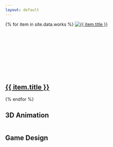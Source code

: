 ```yaml
---
layout: default
---
```


<section class="works-grid">
  {% for item in site.data.works %}
    <a class="work" href="{{ item.url | prepend: 'work/' | relative_url }}">
      <img class="lazy" data-src="{{ item.thumb | prepend: 'assets/img/works/t/' | relative_url }}" alt="{{ item.title }}">
      <span class="work__icon">
        <svg class="icon"><use xlink:href="{{ 'assets/img/icons/ui.svg#i-search' | relative_url }}" /></svg>
      </span>
      <div class="work__caption">
        <h2 class="">{{ item.title }}</h2>
      </div>
    </a>
  {% endfor %}
  <div class="work">
    <img class="lazy" data-src="{{ 'assets/img/works/t/models.jpg' | relative_url }}">
    <div class="work__caption">
      <h2 class="">3D Animation</h2>
    </div>
  </div>
  <div class="work">
    <img class="lazy" data-src="{{ 'assets/img/works/t/game.jpg' | relative_url }}">
    <div class="work__caption">
      <h2 class="">Game Design</h2>
    </div>
  </div>
</section>